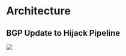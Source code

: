 # Architecture

## BGP Update to Hijack Pipeline
[![](https://mermaid.ink/img/eyJjb2RlIjoic2VxdWVuY2VEaWFncmFtXG4gICAgcGFydGljaXBhbnQgREIgYXMgUG9zdGdyZXMgREJcbiAgICBwYXJ0aWNpcGFudCBBTVFQIGFzIERCIEJyaWRnZVxuICAgIHBhcnRpY2lwYW50IFJNUSBhcyBSYWJiaXRNUVxuICAgIHBhcnRpY2lwYW50IE1NIGFzIE1vbml0b3IgTW9kdWxlXG4gICAgcGFydGljaXBhbnQgREJNIGFzIERhdGFiYXNlIE1vZHVsZVxuICAgIHBhcnRpY2lwYW50IERNIGFzIERldGVjdGlvbiBNb2R1bGVcblxuICAgIE1NLT4-Uk1ROiBwdWJsaXNoXG4gICAgTm90ZSBvdmVyIE1NLCBSTVE6IGRhdGE6IEJHUCB1cGRhdGU8YnIvPmV4Y2hhbmdlOiBiZ3AtdXBkYXRlPGJyLz5yb3V0aW5nLWtleTogdXBkYXRlXG5cbiAgICBSTVEtPj4rREJNOiBjb25zdW1lXG4gICAgTm90ZSBvdmVyIFJNUSwgREJNOiBkYXRhOiBCR1AgdXBkYXRlPGJyLz5leGNoYW5nZTogYmdwLXVwZGF0ZTxici8-cm91dGluZy1rZXk6IHVwZGF0ZVxuXG4gICAgREJNLT4-REJNOiBwcm9jZXNzXG4gICAgTm90ZSByaWdodCBvZiBEQk06IEhhbmRsZSBCR1AgdXBkYXRlPGJyLz5mdW5jdGlvbjogaGFuZGxlX2JncF91cGRhdGVcblxuICAgIERCTS0-Pi1EQjogd3JpdGVcbiAgICBOb3RlIG92ZXIgREJNLCBEQjogaW5zZXJ0IGRhdGEgaW50byBiZ3BfdXBkYXRlc1xuXG4gICAgREItPj5BTVFQOiBQR19OT1RJRllcbiAgICBOb3RlIG92ZXIgREIsIEFNUVA6IHNlbmQgZGF0YSB0byBicmlkZ2U8YnIvPmRhdGE6IEJHUCB1cGRhdGVcblxuICAgIEFNUVAtPj5STVE6IHB1Ymxpc2hcbiAgICBOb3RlIG92ZXIgQU1RUCwgUk1ROiBkYXRhOiBCR1AgdXBkYXRlPGJyLz5leGNoYW5nZTogYW1xcC5kaXJlY3Q8YnIvPnJvdXRpbmcta2V5OiBkZXRlY3Rpb24tdXBkYXRlLXVwZGF0ZVxuXG4gICAgUk1RLT4-K0RNOiBjb25zdW1lXG4gICAgTm90ZSBvdmVyIFJNUSwgRE06IGRhdGE6IEJHUCB1cGRhdGU8YnIvPmV4Y2hhbmdlOiBhbXFwLmRpcmVjdDxici8-cm91dGluZy1rZXk6IGRldGVjdGlvbi11cGRhdGUtdXBkYXRlXG5cbiAgICBETS0-PkRNOiBwcm9jZXNzXG4gICAgTm90ZSByaWdodCBvZiBETTogSGFuZGxlIEJHUCB1cGRhdGU8YnIvPmZ1bmN0aW9uOiBkZXRlY3Rpb25faGFuZGxlX2JncF91cGRhdGVcblxuICAgIERNLT4-LVJNUTogcHVibGlzaFxuICAgIE5vdGUgb3ZlciBETSwgUk1ROiBkYXRhOiBoaWphY2s8YnIvPmV4Y2hhbmdlOiBoaWphY2staGFzaGluZzxici8-cm91dGluZy1rZXk6IGRiLWhpamFjay11cGRhdGUtWFhYXG5cbiAgICBSTVEtPj4rREJNOiBjb25zdW1lXG4gICAgTm90ZSBvdmVyIFJNUSwgREJNOiBkYXRhOiBoaWphY2s8YnIvPmV4Y2hhbmdlOiBoaWphY2staGFzaGluZzxici8-cm91dGluZy1rZXk6IGRiLWhpamFjay11cGRhdGUtWFhYXG5cbiAgICBEQk0tPj5EQk06IHByb2Nlc3NcbiAgICBOb3RlIHJpZ2h0IG9mIERCTTogSGFuZGxlIGhpamFjayB1cGRhdGU8YnIvPmZ1bmN0aW9uOiBkZXRlY3Rpb25faGFuZGxlX2hpamFja191cGRhdGVcblxuICAgIERCTS0-Pi1EQjogd3JpdGVcbiAgICBOb3RlIG92ZXIgREJNLCBEQjogaW5zZXJ0IGRhdGEgaW50byBoaWphY2tzXG4iLCJtZXJtYWlkIjp7InRoZW1lIjoiZGVmYXVsdCJ9LCJ1cGRhdGVFZGl0b3IiOmZhbHNlfQ)](https://mermaid-js.github.io/mermaid-live-editor/#/edit/eyJjb2RlIjoic2VxdWVuY2VEaWFncmFtXG4gICAgcGFydGljaXBhbnQgREIgYXMgUG9zdGdyZXMgREJcbiAgICBwYXJ0aWNpcGFudCBBTVFQIGFzIERCIEJyaWRnZVxuICAgIHBhcnRpY2lwYW50IFJNUSBhcyBSYWJiaXRNUVxuICAgIHBhcnRpY2lwYW50IE1NIGFzIE1vbml0b3IgTW9kdWxlXG4gICAgcGFydGljaXBhbnQgREJNIGFzIERhdGFiYXNlIE1vZHVsZVxuICAgIHBhcnRpY2lwYW50IERNIGFzIERldGVjdGlvbiBNb2R1bGVcblxuICAgIE1NLT4-Uk1ROiBwdWJsaXNoXG4gICAgTm90ZSBvdmVyIE1NLCBSTVE6IGRhdGE6IEJHUCB1cGRhdGU8YnIvPmV4Y2hhbmdlOiBiZ3AtdXBkYXRlPGJyLz5yb3V0aW5nLWtleTogdXBkYXRlXG5cbiAgICBSTVEtPj4rREJNOiBjb25zdW1lXG4gICAgTm90ZSBvdmVyIFJNUSwgREJNOiBkYXRhOiBCR1AgdXBkYXRlPGJyLz5leGNoYW5nZTogYmdwLXVwZGF0ZTxici8-cm91dGluZy1rZXk6IHVwZGF0ZVxuXG4gICAgREJNLT4-REJNOiBwcm9jZXNzXG4gICAgTm90ZSByaWdodCBvZiBEQk06IEhhbmRsZSBCR1AgdXBkYXRlPGJyLz5mdW5jdGlvbjogaGFuZGxlX2JncF91cGRhdGVcblxuICAgIERCTS0-Pi1EQjogd3JpdGVcbiAgICBOb3RlIG92ZXIgREJNLCBEQjogaW5zZXJ0IGRhdGEgaW50byBiZ3BfdXBkYXRlc1xuXG4gICAgREItPj5BTVFQOiBQR19OT1RJRllcbiAgICBOb3RlIG92ZXIgREIsIEFNUVA6IHNlbmQgZGF0YSB0byBicmlkZ2U8YnIvPmRhdGE6IEJHUCB1cGRhdGVcblxuICAgIEFNUVAtPj5STVE6IHB1Ymxpc2hcbiAgICBOb3RlIG92ZXIgQU1RUCwgUk1ROiBkYXRhOiBCR1AgdXBkYXRlPGJyLz5leGNoYW5nZTogYW1xcC5kaXJlY3Q8YnIvPnJvdXRpbmcta2V5OiBkZXRlY3Rpb24tdXBkYXRlLXVwZGF0ZVxuXG4gICAgUk1RLT4-K0RNOiBjb25zdW1lXG4gICAgTm90ZSBvdmVyIFJNUSwgRE06IGRhdGE6IEJHUCB1cGRhdGU8YnIvPmV4Y2hhbmdlOiBhbXFwLmRpcmVjdDxici8-cm91dGluZy1rZXk6IGRldGVjdGlvbi11cGRhdGUtdXBkYXRlXG5cbiAgICBETS0-PkRNOiBwcm9jZXNzXG4gICAgTm90ZSByaWdodCBvZiBETTogSGFuZGxlIEJHUCB1cGRhdGU8YnIvPmZ1bmN0aW9uOiBkZXRlY3Rpb25faGFuZGxlX2JncF91cGRhdGVcblxuICAgIERNLT4-LVJNUTogcHVibGlzaFxuICAgIE5vdGUgb3ZlciBETSwgUk1ROiBkYXRhOiBoaWphY2s8YnIvPmV4Y2hhbmdlOiBoaWphY2staGFzaGluZzxici8-cm91dGluZy1rZXk6IGRiLWhpamFjay11cGRhdGUtWFhYXG5cbiAgICBSTVEtPj4rREJNOiBjb25zdW1lXG4gICAgTm90ZSBvdmVyIFJNUSwgREJNOiBkYXRhOiBoaWphY2s8YnIvPmV4Y2hhbmdlOiBoaWphY2staGFzaGluZzxici8-cm91dGluZy1rZXk6IGRiLWhpamFjay11cGRhdGUtWFhYXG5cbiAgICBEQk0tPj5EQk06IHByb2Nlc3NcbiAgICBOb3RlIHJpZ2h0IG9mIERCTTogSGFuZGxlIGhpamFjayB1cGRhdGU8YnIvPmZ1bmN0aW9uOiBkZXRlY3Rpb25faGFuZGxlX2hpamFja191cGRhdGVcblxuICAgIERCTS0-Pi1EQjogd3JpdGVcbiAgICBOb3RlIG92ZXIgREJNLCBEQjogaW5zZXJ0IGRhdGEgaW50byBoaWphY2tzXG4iLCJtZXJtYWlkIjp7InRoZW1lIjoiZGVmYXVsdCJ9LCJ1cGRhdGVFZGl0b3IiOmZhbHNlfQ)
